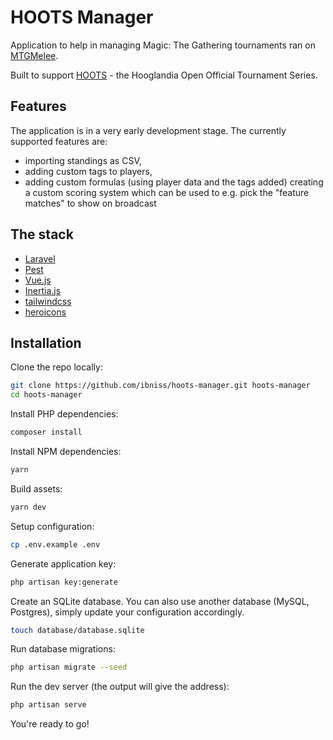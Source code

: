 # HOOTS Manager

Application to help in managing Magic: The Gathering tournaments ran on [MTGMelee](https://mtgmelee.com/).

Built to support [HOOTS](https://www.jeffhoogland.com/hooglandia-open-series/) - the Hooglandia Open Official Tournament Series.

## Features

The application is in a very early development stage. The currently supported features are:

-   importing standings as CSV,
-   adding custom tags to players,
-   adding custom formulas (using player data and the tags added) creating a custom scoring system which can be used to e.g. pick the "feature matches" to show on broadcast

## The stack

-   [Laravel](https://laravel.com/)
-   [Pest](https://pestphp.com/)
-   [Vue.js](https://vuejs.org/)
-   [Inertia.js](https://inertiajs.com/)
-   [tailwindcss](https://tailwindcss.com/)
-   [heroicons](https://heroicons.com/)

## Installation

Clone the repo locally:

```sh
git clone https://github.com/ibniss/hoots-manager.git hoots-manager
cd hoots-manager
```

Install PHP dependencies:

```sh
composer install
```

Install NPM dependencies:

```sh
yarn
```

Build assets:

```sh
yarn dev
```

Setup configuration:

```sh
cp .env.example .env
```

Generate application key:

```sh
php artisan key:generate
```

Create an SQLite database. You can also use another database (MySQL, Postgres), simply update your configuration accordingly.

```sh
touch database/database.sqlite
```

Run database migrations:

```sh
php artisan migrate --seed
```

Run the dev server (the output will give the address):

```sh
php artisan serve
```

You're ready to go!
